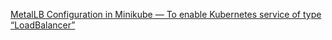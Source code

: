 [MetalLB Configuration in Minikube — To enable Kubernetes service of type “LoadBalancer”](https://faun.pub/metallb-configuration-in-minikube-to-enable-kubernetes-service-of-type-loadbalancer-9559739787df)
